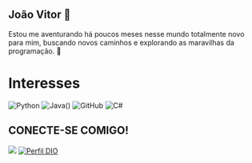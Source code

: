 ## João Vitor 👋
Estou me aventurando há poucos meses nesse mundo totalmente novo para mim, buscando novos caminhos e explorando as maravilhas da programação. 🚀
# Interesses

![Python](https://img.shields.io/badge/Python-000?style=for-the-badge&logo=python)
![Java()](https://img.shields.io/badge/Java-000?style=for-the-badge&logo=java)
![GitHub](https://img.shields.io/badge/GitHub-100000?style=for-the-badge&logo=github&logoColor=white)
![C#](https://img.shields.io/badge/C%23-239120?style=for-the-badge&logo=c-sharp&logoColor=white)


## CONECTE-SE COMIGO!
<div> 

 <a href = "mailto:joaovitorxvasconcelos@gmail.com"><img src="https://img.shields.io/badge/Gmail-D14836?style=for-the-badge&logo=gmail&logoColor=white"></a>
 [![Perfil DIO](https://img.shields.io/badge/-Meu%20Perfil%20na%20DIO-30A3DC?style=for-the-badge)](https://web.dio.me/users/joaovitorxvasconcelos/)
